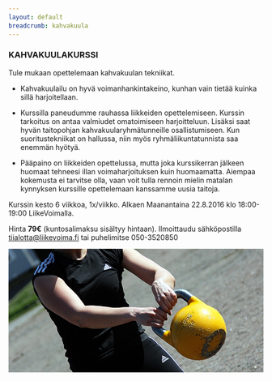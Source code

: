 ```yaml
---
layout: default
breadcrumb: kahvakuula
---
```


### KAHVAKUULAKURSSI

Tule mukaan opettelemaan kahvakuulan tekniikat. 

- Kahvakuulailu on hyvä voimanhankintakeino, kunhan vain tietää kuinka sillä harjoitellaan. 

- Kurssilla paneudumme rauhassa liikkeiden opettelemiseen. Kurssin tarkoitus on antaa valmiudet omatoimiseen harjoitteluun. Lisäksi saat hyvän taitopohjan kahvakuularyhmätunneille osallistumiseen. Kun suoritustekniikat on hallussa, niin myös ryhmäliikuntatunnista saa enemmän hyötyä.

- Pääpaino on liikkeiden opettelussa, mutta joka kurssikerran jälkeen huomaat tehneesi illan voimaharjoituksen kuin huomaamatta. Aiempaa kokemusta ei tarvitse olla, vaan voit tulla rennoin mielin matalan kynnyksen kurssille opettelemaan kanssamme uusia taitoja.

Kurssin kesto 6 viikkoa, 1x/viikko. Alkaen Maanantaina 22.8.2016 klo 18:00-19:00 LiikeVoimalla.

Hinta **79€** (kuntosalimaksu sisältyy hintaan). Ilmoittaudu sähköpostilla [tiialotta@liikevoima.fi](mailto:tiialotta@liikevoima.fi) tai puhelimitse 050-3520850

![kahvakuula](kahvakuula.jpg)

